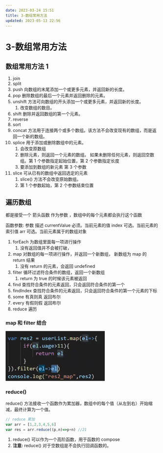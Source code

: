 ```yaml
---
date: 2023-03-24 15:51
title: 3-数组常用方法
updated: 2023-05-13 22:56
---
```


# 3-数组常用方法

## 数组常用方法 1

1. join
2. split
3. push 向数组的末尾添加一个或更多元素，并返回新的长度。
4. pop 删除数组的最后一个元素并返回删除的元素。
5. unshift 方法可向数组的开头添加一个或更多元素，并返回新的长度。
   1. 改变数组的数目。
6. shift 删除并返回数组的第一个元素。
7. reverse
8. sort
9. concat 方法用于连接两个或多个数组。该方法不会改变现有的数组，而是返回一个新的数组。
10. splice 用于添加或删除数组中的元素。
    1. 会改变原数组
    2. 删除元素，则返回一个元素的数组。 如果未删除任何元素，则返回空数组。第 1 个参数指定起始位置，第 2 个参数指定长度
    3. 要添加到数组的新元素 第 3 个参数
11. slice 可从已有的数组中返回选定的元素
    1. slice() 方法不会改变原始数组。
    2. 第 1 个参数起始，第 2 个参数结束位置

## 遍历数组

都是接受一个 箭头函数 作为参数 ，数组中的每个元素都会执行这个函数

函数参数:
参数 描述
currentValue 必须。当前元素的值
index 可选。当前元素的索引值
arr 可选。当前元素属于的数组对象

1. forEach 为数组里面每一项进行操作
   1. 没有返回值并不会被打破，
2. map 对数组的每一项进行操作，并返回一个新数组， 新数组为 map 的 return 结果
   1. 没有 return 的元素，会返回 undefined
3. filter 循环过滤符合条件的数组，返回一个新数组
   1. return 为 true 的时候该元素被返回
4. find 查找符合条件的元素返回，只会返回符合条件的第一个
5. findIndex 查找符合条件的元素返回，只会返回符合条件的第一个元素的下标
6. some 有真则真 返回布尔
7. every 有假则假 返回布尔
8. reduce 遍历

### map 和 filter 结合

![](./_images/image-2023-03-24_16-10-13-277-3-数组常用方法.png)

### reduce()

reduce() 方法接收一个函数作为累加器，数组中的每个值（从左到右）开始缩减，最终计算为一个值。

```js
// reduce 累加
var arr = [1,2,3,4,5,6]
var res = arr.reduce((p,n)=>p+n) //21
```

1.  reduce() 可以作为一个高阶函数，用于函数的 compose
2.  **注意:** reduce() 对于空数组是不会执行回调函数的。
